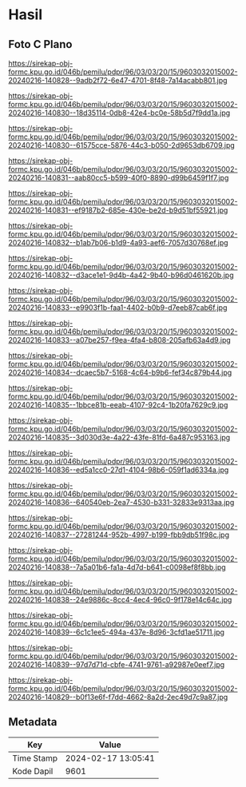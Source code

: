 # Hasil

## Foto C Plano

https://sirekap-obj-formc.kpu.go.id/046b/pemilu/pdpr/96/03/03/20/15/9603032015002-20240216-140828--9adb2f72-6e47-4701-8f48-7a14acabb801.jpg

https://sirekap-obj-formc.kpu.go.id/046b/pemilu/pdpr/96/03/03/20/15/9603032015002-20240216-140830--18d35114-0db8-42e4-bc0e-58b5d7f9dd1a.jpg

https://sirekap-obj-formc.kpu.go.id/046b/pemilu/pdpr/96/03/03/20/15/9603032015002-20240216-140830--61575cce-5876-44c3-b050-2d9653db6709.jpg

https://sirekap-obj-formc.kpu.go.id/046b/pemilu/pdpr/96/03/03/20/15/9603032015002-20240216-140831--aab80cc5-b599-40f0-8890-d99b6459f1f7.jpg

https://sirekap-obj-formc.kpu.go.id/046b/pemilu/pdpr/96/03/03/20/15/9603032015002-20240216-140831--ef9187b2-685e-430e-be2d-b9d51bf55921.jpg

https://sirekap-obj-formc.kpu.go.id/046b/pemilu/pdpr/96/03/03/20/15/9603032015002-20240216-140832--b1ab7b06-b1d9-4a93-aef6-7057d30768ef.jpg

https://sirekap-obj-formc.kpu.go.id/046b/pemilu/pdpr/96/03/03/20/15/9603032015002-20240216-140832--d3ace1e1-9d4b-4a42-9b40-b96d0461620b.jpg

https://sirekap-obj-formc.kpu.go.id/046b/pemilu/pdpr/96/03/03/20/15/9603032015002-20240216-140833--e9903f1b-faa1-4402-b0b9-d7eeb87cab6f.jpg

https://sirekap-obj-formc.kpu.go.id/046b/pemilu/pdpr/96/03/03/20/15/9603032015002-20240216-140833--a07be257-f9ea-4fa4-b808-205afb63a4d9.jpg

https://sirekap-obj-formc.kpu.go.id/046b/pemilu/pdpr/96/03/03/20/15/9603032015002-20240216-140834--dcaec5b7-5168-4c64-b9b6-fef34c879b44.jpg

https://sirekap-obj-formc.kpu.go.id/046b/pemilu/pdpr/96/03/03/20/15/9603032015002-20240216-140835--1bbce81b-eeab-4107-92c4-1b20fa7629c9.jpg

https://sirekap-obj-formc.kpu.go.id/046b/pemilu/pdpr/96/03/03/20/15/9603032015002-20240216-140835--3d030d3e-4a22-43fe-81fd-6a487c953163.jpg

https://sirekap-obj-formc.kpu.go.id/046b/pemilu/pdpr/96/03/03/20/15/9603032015002-20240216-140836--ed5a1cc0-27d1-4104-98b6-059f1ad6334a.jpg

https://sirekap-obj-formc.kpu.go.id/046b/pemilu/pdpr/96/03/03/20/15/9603032015002-20240216-140836--640540eb-2ea7-4530-b331-32833e9313aa.jpg

https://sirekap-obj-formc.kpu.go.id/046b/pemilu/pdpr/96/03/03/20/15/9603032015002-20240216-140837--27281244-952b-4997-b199-fbb9db51f98c.jpg

https://sirekap-obj-formc.kpu.go.id/046b/pemilu/pdpr/96/03/03/20/15/9603032015002-20240216-140838--7a5a01b6-fa1a-4d7d-b641-c0098ef8f8bb.jpg

https://sirekap-obj-formc.kpu.go.id/046b/pemilu/pdpr/96/03/03/20/15/9603032015002-20240216-140838--24e9886c-8cc4-4ec4-96c0-9f178e14c64c.jpg

https://sirekap-obj-formc.kpu.go.id/046b/pemilu/pdpr/96/03/03/20/15/9603032015002-20240216-140839--6c1c1ee5-494a-437e-8d96-3cfd1ae51711.jpg

https://sirekap-obj-formc.kpu.go.id/046b/pemilu/pdpr/96/03/03/20/15/9603032015002-20240216-140839--97d7d71d-cbfe-4741-9761-a92987e0eef7.jpg

https://sirekap-obj-formc.kpu.go.id/046b/pemilu/pdpr/96/03/03/20/15/9603032015002-20240216-140829--b0f13e6f-f7dd-4662-8a2d-2ec49d7c9a87.jpg


## Metadata

| Key        | Value               |
| ---------- | ------------------- |
| Time Stamp | 2024-02-17 13:05:41 |
| Kode Dapil | 9601                |



